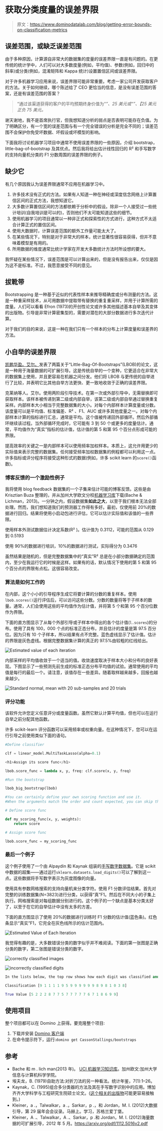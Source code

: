 # 获取分类度量的误差界限

> 原文：<https://www.dominodatalab.com/blog/getting-error-bounds-on-classification-metrics>

## 误差范围，或缺乏误差范围

由于多种原因，计算源自非常大的数据集的度量的误差界限一直是有问题的。在更传统的统计学中，人们可以对大多数度量(例如，平均值)、参数(例如，回归中的斜率)或分类(例如，混淆矩阵和 Kappa 统计)设置置信区间或误差界限。

对于许多机器学习应用来说，误差界限可能非常重要。考虑一家公司开发获取客户的方法。关于如何继续，哪个陈述给了 CEO 更恰当的信息，是没有误差范围的答案，还是有误差范围的答案？

> “通过该渠道获得的客户的平均预期终身价值为“*”、*25 美元或“*”、【25 美元正负 75 美元。*

谢天谢地，我不是首席执行官，但我想知道分析的弱点是否表明可能存在负值。为了明确区分，有一个宽的误差范围与有一个完全错误的分析是完全不同的；误差范围不会保护你免受坏数据、坏假设或坏模型的影响。

下面我将讨论机器学习项目中通常不使用误差界限的一些原因，介绍 bootstrap，little-bag-of-bootstrap 及其优点。然后我将给出估计线性回归的 R² 和手写数字的支持向量机分类的 F1 分数周围的误差界限的例子。

## 缺少它

有几个原因我认为误差界限通常不应用在机器学习中。

1.  许多技术没有正式的方法。如果有人知道一种在神经或深度信念网络上计算置信区间的正式方法，我想知道它。
2.  大多数计算置信区间的方法都依赖于分析中的假设。除非一个人接受过一些统计培训(自我培训是可以的)，否则他们不太可能知道这些的细节。
3.  使用机器学习的项目通常以一种非正式和探索性的方式进行，这种方式不太适合计算正式的置信区间。
4.  使用大数据时，计算误差范围的额外工作量可能太大了。
5.  在某些情况下，特别是对于非常大的样本，统计显著性很容易获得，但并不意味着模型是有用的。
6.  所用数据的维度通常比统计学家在开发大多数统计方法时所设想的要大。

我怀疑在某些情况下，误差范围是可以计算出来的，但是没有报告出来，仅仅是因为这不是标准。不过，我愿意接受不同的意见。

## 拔靴带

Bootstrapping 是一种基于近似的代表性样本来推导精确度或分布测量的方法。这是一种重采样技术，从可用数据中提取带有替换的重复重采样，并用于计算所需的度量。人们可以看看 Efron (1973)的开创性论文或许多其他描述基本自举及其变体的出版物。引导是非常计算密集型的，需要对潜在的大部分数据进行多次迭代计算。

对于我们的目的来说，这是一种在我们只有一个样本的分布上计算度量和误差界的方法。

## 小自举的误差界限

[凯鹏华盈。艾尔。](#references)发表了两篇关于“Little-Bag-Of-Bootstraps”(LBOB)的论文，这是一种用于海量数据的可扩展引导。这是传统自举的一个变种，它更适合在非常大的数据集上使用，并且更容易在机器之间分发。他们将 LBOB 与更传统的自举进行了比较，并表明它比其他自举方法更快、更一致地收敛于正确的误差界限。

克莱纳等人。艾尔。使用两阶段引导技术。在第一次或外部引导中，无需替换即可获取样本。该样本被传递到第二级或内部自举，该第二级或内部自举通过替换重复采样。内部样本大小相当于完整数据集的大小。对每个内部样本计算度量或分数。该度量可以是平均值、标准偏差、R² 、F1、AUC 或许多其他度量之一。对每个内部样本计算的指标进行汇总，通常是平均。这个值被传递回外部循环。然后外部循环继续该过程。当外部循环完成时，它可能有 3 到 50 个或更多的度量估计。通常，平均值作为“真实”指标的估计值，估计值的第 5 和第 95 个百分点形成可能的界限。

提高效率的关键之一是内部样本可以使用频率加权样本。本质上，这允许用更少的实际值来表示完整的数据集。任何接受频率加权数据集的例程都可以利用这一点。许多指标或评分程序将接受这种形式的数据(例如，许多 scikit learn 的`score()`函数)。

### 博客反馈的一个激励性例子

我将使用 blog feedback 数据集的一个子集来估计可能的博客反馈。这些是由 Krisztian Buza 整理的，并从加州大学欧文分校[机器学习库](https://archive.ics.uci.edu/ml/datasets/BlogFeedback)下载(Bache & Lichman，2013)。一分钟之内，假设数据集**如此之大**，以至于我们根本无法全部处理。然而，我们想知道我们的预测器工作得有多好。最初，仅使用前 20%的数据进行回归。结果将使用小启动包进行评估，它可以估计实际值和该值的一些界限。

使用样本外测试数据估计决定系数(R² )。估计值为 0.3112，可能的范围从 0.129 到 0.5193

使用 90%的数据进行培训，10%的数据进行测试，实际得分为 0.3476

虽然结果是随机的，但是完整数据集中的“真实”R² 总是在小部分数据确定的范围内，至少在我运行它的时候是这样。如果有的话，默认情况下使用的第 5 和第 95 个百分点的界限有点松。这很容易改变。

### 算法是如何工作的

在内部，这个小小的引导程序生成它将要计算的分数的重复样本。使用`lbob.scores()`运行评估后，可以访问这些分数。分数的数量将等于子样本的数量。通常，人们会使用这些的平均值作为估计值，并将第 5 个和第 95 个百分位数作为界限。

下面的直方图显示了从每个外部引导或子样本中得出的各个估计值(`l.scores`)的分布。使用了具有 100，000 个点的标准正态分布，并且估计的度量是第 97.5 百分位。因为只有 10 个子样本，所以结果有点不完整。蓝色虚线显示了估计值。估计的界限是灰色虚线。根据完整数据集计算的真正的 97.5%由较粗的红线给出。

![Estimated value of each iteration](img/7b5ff2b0aed25e7045c566198d2f8662.png)

内部采样的平均值收敛于一个适当的值。收敛速度取决于样本大小和分布的良好表现。下图显示了一些预测先前生成的标准正态分布平均值的试验。通常使用的平均值是每行的最后一个。请注意，该值存在一些差异。随着取样越来越多，回报也越来越少。

![Standard normal, mean with 20 sub-samples and 20 trials](img/a2ab9445788dbf2385f821e70aec8de5.png)

### 评分功能

该软件允许您定义任意评分或度量函数。虽然它默认计算平均值，但也可以在运行自举之前分配其他函数。

许多 scikit-learn 评分函数可以采用频率或权重向量。在这种情况下，您可以在运行引导之前使用类似下面的语句。

```py
#Define classifier

clf = linear_model.MultiTaskLasso(alpha=0.1)

<h1>Assign its score func</h1>

lbob.score_func = lambda x, y, freq: clf.score(x, y, freq)

#Run the bootstrap

lbob_big_bootstrap(lbob)

#You can certainly define your own scoring function and use it. 
#When the arguments match the order and count expected, you can skip the lambda function.

# Define score func

def my_scoring_func(x, y, weights):
    return score

# Assign score func

lbob.score_func = my_scoring_func
```

### 最后一个例子

这个例子使用了一个由 Alpaydin 和 Kaynak 组装的[手写数字数据集](https://archive.ics.uci.edu/ml/datasets/Optical+Recognition+of+Handwritten+Digits)。它是 scikit 中数据的超集——通过运行`sklearn.datasets.load_digits()`可以了解到这一点。这些数据将手写数字表示为灰度图像的向量。

使用具有参数网格搜索的支持向量机来分类字符。使用 F1 分数评估结果。首先对完整的训练数据集(N=3823)进行分类，以获得“真”F1。然后在不同大小的子集上执行。网格搜索是对每组数据分别进行的。这个例子的一个缺点是基本分类太好了，以至于在它的自举估计中没有太多的方差。

下面的直方图显示了使用 20%的数据进行训练时 F1 分数的估计值(蓝色条)。红色条显示“真实”F1，它完全在灰色线所示的估计范围内。

![Estimated Value of Each Iteration](img/d9817ff9562718f48b0b7cd3eec7ae2b.png)

我觉得有趣的是，大多数错误分类的数字似乎并不难阅读。下面的第一张图是正确分类的数字，第二张图是错误分类的数字。

![correctly classified images](img/4a1cb037087bc31727c56b7c224cb54c.png)

![incorrectly classified digits](img/abfcf4d346d0bf9d0e0256931401c0be.png)

```py
In the lists below, the top row shows how each digit was classified and the bottom row shows the true class.

Classification [9 1 1 1 1 9 5 9 9 9 9 9 9 8 9 8 1 0 3 8]

True Value [5 2 2 2 8 7 7 5 7 7 7 7 7 6 7 1 8 6 9 9]
```

## 使用项目

整个项目都可以在 Domino 上获得。要克隆整个项目:

1.  下载并安装 [Domino 客户端](https://support.dominodatalab.com/hc/en-us/articles/204856475-Installing-the-Domino-Client-CLI-)
2.  在命令提示符下，运行:`domino get CassonStallings/bootstraps`

## 参考

*   Bache 和 m . lich man(2013 年)。 [UCI 机器学习知识库](https://archive.ics.uci.edu/ml)。加州欧文:加州大学信息与计算机科学学院。
*   埃夫龙，B. (1979)自助方法:对折刀法的另一种看法。统计年鉴，7(1):1–26。
*   Kaynak，C. (1995)组合多分类器的方法及其在手写数字识别中的应用。博加齐齐大学科学与工程研究生院硕士论文。([这个相关的出版物](https://www.cs.cuhk.hk/~lxu/papers/journal/IEEEsmc92.PDF)可能更容易接触到。)
*   Kleiner，a .，Talwalkar，a .，Sarkar，p .，和 Jordan，M. I. (2012)大数据引导，第 29 届年会会议录。马赫上。学习，苏格兰爱丁堡。
*   Kleiner，A .、Talwalkar，A .、Sarkar，p .和 Jordan，M. I. (2012)海量数据的可扩展引导，2012 年 5 月。https://arxiv.org/pdf/1112.5016v2.pdf